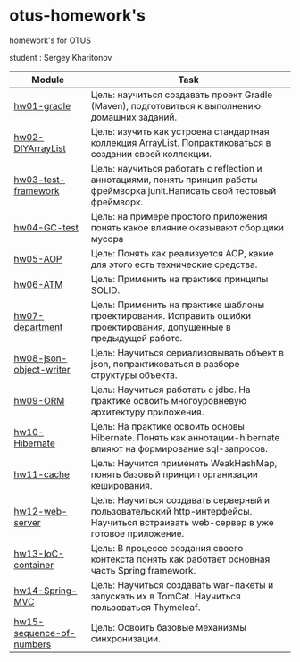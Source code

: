 # otus-homework's
homework's for OTUS

student : Sergey Kharitonov

|Module|Task|
--- | --- |  
|[hw01-gradle](https://github.com/skharitonov95/otus-homeworks/tree/master/hw01-gradle)|Цель: научиться создавать проект Gradle (Maven), подготовиться к выполнению домашних заданий.|
|[hw02-DIYArrayList](https://github.com/skharitonov95/otus-homeworks/tree/master/hw02-DIYArrayList)|Цель: изучить как устроена стандартная коллекция ArrayList. Попрактиковаться в создании своей коллекции.|
|[hw03-test-framework](https://github.com/skharitonov95/otus-homeworks/tree/master/hw03-test-framework)|Цель: научиться работать с reflection и аннотациями, понять принцип работы фреймворка junit.Написать свой тестовый фреймворк.|
|[hw04-GC-test](https://github.com/skharitonov95/otus-homeworks/tree/master/hw04-GC-test)|Цель: на примере простого приложения понять какое влияние оказывают сборщики мусора|
|[hw05-AOP](https://github.com/skharitonov95/otus-homeworks/tree/master/hw05-AOP)|Цель: Понять как реализуется AOP, какие для этого есть технические средства.|
|[hw06-ATM](https://github.com/skharitonov95/otus-homeworks/tree/master/hw06-ATM)|Цель: Применить на практике принципы SOLID.|
|[hw07-department](https://github.com/skharitonov95/otus-homeworks/tree/master/hw07-department)|Цель: Применить на практике шаблоны проектирования. Исправить ошибки проектирования, допущенные в предыдущей работе.|
|[hw08-json-object-writer](https://github.com/skharitonov95/otus-homeworks/tree/master/hw08-json-object-writer)|Цель: Научиться сериализовывать объект в json, попрактиковаться в разборе структуры объекта.|
|[hw09-ORM](https://github.com/skharitonov95/otus-homeworks/tree/master/hw09-ORM)|Цель: Научиться работать с jdbc. На практике освоить многоуровневую архитектуру приложения.|
|[hw10-Hibernate](https://github.com/skharitonov95/otus-homeworks/tree/master/hw10-Hibernate)|Цель: На практике освоить основы Hibernate. Понять как аннотации-hibernate влияют на формирование sql-запросов.|
|[hw11-cache](https://github.com/skharitonov95/otus-homeworks/tree/master/hw11-cache)|Цель: Научится применять WeakHashMap, понять базовый принцип организации кеширования.|
|[hw12-web-server](https://github.com/skharitonov95/otus-homeworks/tree/master/hw12-web-server)|Цель: Научиться создавать серверный и пользовательский http-интерфейсы. Научиться встраивать web-сервер в уже готовое приложение.|
|[hw13-IoC-container](https://github.com/skharitonov95/otus-homeworks/tree/master/hw13-IoC-container)|Цель: В процессе создания своего контекста понять как работает основная часть Spring framework.|
|[hw14-Spring-MVC](https://github.com/skharitonov95/otus-homeworks/tree/master/hw14-Spring-MVC)|Цель: Научиться создавать war-пакеты и запускать их в TomCat. Научиться пользоваться Thymeleaf.|
|[hw15-sequence-of-numbers](https://github.com/skharitonov95/otus-homeworks/tree/master/hw15-sequence-of-numbers)|Цель: Освоить базовые механизмы синхронизации.|